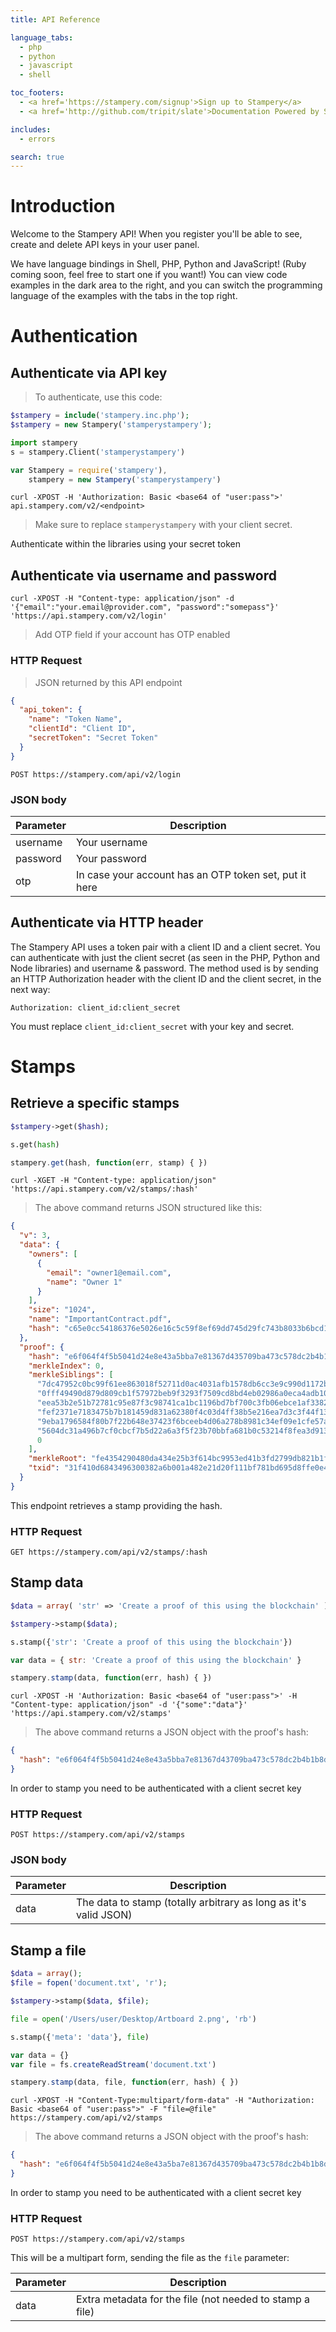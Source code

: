 ```yaml
---
title: API Reference

language_tabs:
  - php
  - python
  - javascript
  - shell

toc_footers:
  - <a href='https://stampery.com/signup'>Sign up to Stampery</a>
  - <a href='http://github.com/tripit/slate'>Documentation Powered by Slate</a>

includes:
  - errors

search: true
---
```


# Introduction

Welcome to the Stampery API! When you register you'll be able to see, create and delete API keys in your user panel.

We have language bindings in Shell, PHP, Python and JavaScript! (Ruby coming soon, feel free to start one if you want!) You can view code examples in the dark area to the right, and you can switch the programming language of the examples with the tabs in the top right.

# Authentication

## Authenticate via API key

> To authenticate, use this code:

```php
$stampery = include('stampery.inc.php');
$stampery = new Stampery('stamperystampery');
```

```python
import stampery
s = stampery.Client('stamperystampery')
```

```javascript
var Stampery = require('stampery'),
    stampery = new Stampery('stamperystampery')
```

```shell
curl -XPOST -H 'Authorization: Basic <base64 of "user:pass">' api.stampery.com/v2/<endpoint>
```

> Make sure to replace `stamperystampery` with your client secret.

Authenticate within the libraries using your secret token

## Authenticate via username and password

```shell
curl -XPOST -H "Content-type: application/json" -d '{"email":"your.email@provider.com", "password":"somepass"}' 'https://api.stampery.com/v2/login'
```

> Add OTP field if your account has OTP enabled

### HTTP Request

> JSON returned by this API endpoint

```json
{
  "api_token": {
    "name": "Token Name",
    "clientId": "Client ID",
    "secretToken": "Secret Token"
  }
}
```

`POST https://stampery.com/api/v2/login`

### JSON body

Parameter | Description
--------- | -----------
username | Your username
password | Your password
otp | In case your account has an OTP token set, put it here

## Authenticate via HTTP header

The Stampery API uses a token pair with a client ID and a client secret. You can authenticate with just the client secret (as seen in the PHP, Python and Node libraries) and username & password. The method used is by sending an HTTP Authorization header with the client ID and the client secret, in the next way:

`Authorization: client_id:client_secret`

<aside class="notice">
You must replace <code>client_id:client_secret</code> with your key and secret.
</aside>

# Stamps

## Retrieve a specific stamps 

```php
$stampery->get($hash);
```

```python
s.get(hash)
```

```javascript
stampery.get(hash, function(err, stamp) { })
```

```shell
curl -XGET -H "Content-type: application/json" 'https://api.stampery.com/v2/stamps/:hash'
```

> The above command returns JSON structured like this:

```json
{
  "v": 3,
  "data": {
    "owners": [
      {
        "email": "owner1@email.com",
        "name": "Owner 1"
      }
    ],
    "size": "1024",
    "name": "ImportantContract.pdf",
    "hash": "c65e0cc54186376e5026e16c5c59f8ef69dd745d29fc743b8033b6bcd1fc88d6"
  },
  "proof": {
    "hash": "e6f064f4f5b5041d24e8e43a5bba7e81367d435709ba473c578dc2b4b1b8ddb0",
    "merkleIndex": 0,
    "merkleSiblings": [
      "7dc47952c0bc99f61ee863018f52711d0ac4031afb1578db6cc3e9c990d1172b",
      "0fff49490d879d809cb1f57972beb9f3293f7509cd8bd4eb02986a0eca4adb10",
      "eea53b2e51b72781c95e87f3c98741ca1bc1196bd7bf700c3fb06ebce1af3382",
      "fef2371e7183475b7b181459d831a62380f4c03d4ff38b5e216ea7d3c3f44f13",
      "9eba1796584f80b7f22b648e37423f6bceeb4d06a278b8981c34ef09e1cfe57a",
      "5604dc31a496b7cf0cbcf7b5d22a6a3f5f23b70bbfa681b0c53214f8fea3d913",
      0
    ],
    "merkleRoot": "fe4354290480da434e25b3f614bc9953ed41b3fd2799db821b1f1317323ea2ba",
    "txid": "31f410d6843496300382a6b001a482e21d20f111bf781bd695d8ffe0e46cd4b8"
  }
}
```

This endpoint retrieves a stamp providing the hash.

### HTTP Request

`GET https://stampery.com/api/v2/stamps/:hash`

## Stamp data

```php
$data = array( 'str' => 'Create a proof of this using the blockchain' );

$stampery->stamp($data);
```

```python
s.stamp({'str': 'Create a proof of this using the blockchain'})
```

```javascript
var data = { str: 'Create a proof of this using the blockchain' }

stampery.stamp(data, function(err, hash) { })
```

```shell
curl -XPOST -H 'Authorization: Basic <base64 of "user:pass">' -H "Content-type: application/json" -d '{"some":"data"}' 'https://api.stampery.com/v2/stamps'
```

> The above command returns a JSON object with the proof's hash:

```json
{
  "hash": "e6f064f4f5b5041d24e8e43a5bba7e81367d43709ba473c578dc2b4b1b8ddb0"
}
```

<aside class="warning">In order to stamp you need to be authenticated with a client secret key</aside>

### HTTP Request

`POST https://stampery.com/api/v2/stamps`

### JSON body

Parameter | Description
--------- | -----------
data | The data to stamp (totally arbitrary as long as it's valid JSON)

## Stamp a file

```php
$data = array();
$file = fopen('document.txt', 'r');

$stampery->stamp($data, $file);
```

```python
file = open('/Users/user/Desktop/Artboard 2.png', 'rb')

s.stamp({'meta': 'data'}, file)
```

```javascript
var data = {}
var file = fs.createReadStream('document.txt')

stampery.stamp(data, file, function(err, hash) { })
```

```shell
curl -XPOST -H "Content-Type:multipart/form-data" -H "Authorization: Basic <base64 of "user:pass">" -F "file=@file" https://stampery.com/api/v2/stamps
```

> The above command returns a JSON object with the proof's hash:

```json
{
  "hash": "e6f064f4f5b5041d24e8e43a5ba7e81367d435709ba473c578dc2b4b1b8ddb0"
}
```

<aside class="warning">In order to stamp you need to be authenticated with a client secret key</aside>

### HTTP Request

`POST https://stampery.com/api/v2/stamps`

This will be a multipart form, sending the file as the `file` parameter:

Parameter | Description
--------- | -----------
data | Extra metadata for the file (not needed to stamp a file)

